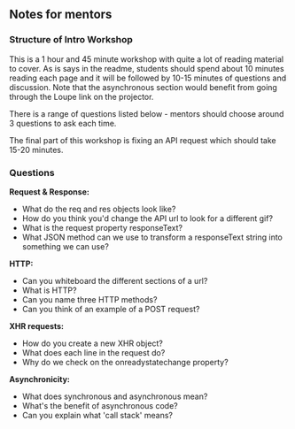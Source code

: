 ## Notes for mentors

### Structure of Intro Workshop

This is a 1 hour and 45 minute workshop with quite a lot of reading material to cover. As is says in the readme, students should spend about 10 minutes reading each page and it will be followed by 10-15 minutes of questions and discussion. Note that the asynchronous section would benefit from going through the Loupe link on the projector.

There is a range of questions listed below - mentors should choose around 3 questions to ask each time.

The final part of this workshop is fixing an API request which should take 15-20 minutes.

### Questions

**Request & Response:**

* What do the req and res objects look like?
* How do you think you'd change the API url to look for a different gif?
* What is the request property responseText?
* What JSON method can we use to transform a responseText string into something we can use?

**HTTP:**

* Can you whiteboard the different sections of a url?
* What is HTTP?
* Can you name three HTTP methods?
* Can you think of an example of a POST request?

**XHR requests:**

* How do you create a new XHR object?
* What does each line in the request do?
* Why do we check on the onreadystatechange property?

**Asynchronicity:**

* What does synchronous and asynchronous mean?
* What's the benefit of asynchronous code?
* Can you explain what 'call stack' means?
